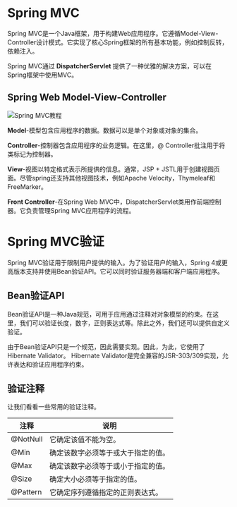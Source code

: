 # Spring MVC

Spring MVC是一个Java框架，用于构建Web应用程序。它遵循Model-View-Controller设计模式。它实现了核心Spring框架的所有基本功能，例如控制反转，依赖注入。

Spring MVC通过 **DispatcherServlet** 提供了一种优雅的解决方案，可以在Spring框架中使用MVC。



## Spring Web Model-View-Controller

![Spring MVC教程](https://www.cainiaojc.com/static/upload/210424/0820590.png)

**Model**-模型包含应用程序的数据。数据可以是单个对象或对象的集合。

**Controller**-控制器包含应用程序的业务逻辑。在这里，@ Controller批注用于将类标记为控制器。

**View**-视图以特定格式表示所提供的信息。通常，JSP + JSTL用于创建视图页面。尽管spring还支持其他视图技术，例如Apache Velocity，Thymeleaf和FreeMarker。

**Front Controller**-在Spring Web MVC中，DispatcherServlet类用作前端控制器。它负责管理Spring MVC应用程序的流程。



# Spring MVC验证

Spring MVC验证用于限制用户提供的输入。为了验证用户的输入，Spring 4或更高版本支持并使用Bean验证API。它可以同时验证服务器端和客户端应用程序。

## Bean验证API

Bean验证API是一种Java规范，可用于应用通过注释对对象模型的约束。在这里，我们可以验证长度，数字，正则表达式等。除此之外，我们还可以提供自定义验证。

由于Bean验证API只是一个规范，因此需要实现。因此，为此，它使用了Hibernate Validator。 Hibernate Validator是完全兼容的JSR-303/309实现，允许表达和验证应用程序约束。

## 验证注释

让我们看看一些常用的验证注释。

| 注释     | 说明                               |
| -------- | ---------------------------------- |
| @NotNull | 它确定该值不能为空。               |
| @Min     | 确定该数字必须等于或大于指定的值。 |
| @Max     | 确定该数字必须等于或小于指定的值。 |
| @Size    | 确定大小必须等于指定的值。         |
| @Pattern | 它确定序列遵循指定的正则表达式。   |